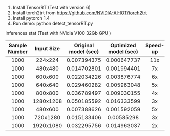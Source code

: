 1. Install TensorRT (Test with version 6)
2. Install torch2trt from https://github.com/NVIDIA-AI-IOT/torch2trt
3. Install pytorch 1.4
4. Run demo: python detect_tensorRT.py

Inferences stat (Test with NVidia V100 32Gb GPU )

| Sample Number | Input Size | Original model (sec) | Optimized model (sec) | Speed-up |
|:-------------:|:----------:|:--------------------:|:---------------------:|:--------:|
|      1000     |   224x224  |      0.007394375     |      0.000647737      |    11x   |
|      1000     |   480x480  |      0.014702801     |      0.001994401      |    7x    |
|      1000     |   600x600  |      0.022034226     |      0.003876774      |    6x    |
|      1000     |   640x640  |      0.029460282     |      0.005963048      |    5x    |
|      1000     |   800x800  |      0.036789497     |      0.009030155      |    4x    |
|      1000     |  1280x1208 |      0.050185592     |      0.016333599      |    3x    |
|      1000     |   480x600  |      0.007388626     |      0.001592059      |    5x    |
|      1000     |  720x1280  |      0.015133406     |       0.00585298      |    3x    |
|      1000     |  1920x1080 |      0.032295756     |      0.014963037      |    2x    |
